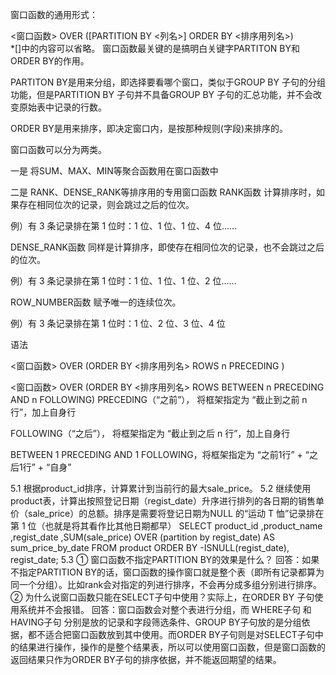 窗口函数的通用形式：

<窗口函数> OVER ([PARTITION BY <列名>]
                     ORDER BY <排序用列名>)  
*[]中的内容可以省略。
窗口函数最关键的是搞明白关键字PARTITON BY和ORDER BY的作用。

PARTITON BY是用来分组，即选择要看哪个窗口，类似于GROUP BY 子句的分组功能，但是PARTITION BY 子句并不具备GROUP BY 子句的汇总功能，并不会改变原始表中记录的行数。

ORDER BY是用来排序，即决定窗口内，是按那种规则(字段)来排序的。

窗口函数可以分为两类。

一是 将SUM、MAX、MIN等聚合函数用在窗口函数中

二是 RANK、DENSE_RANK等排序用的专用窗口函数
RANK函数
计算排序时，如果存在相同位次的记录，则会跳过之后的位次。

例）有 3 条记录排在第 1 位时：1 位、1 位、1 位、4 位……

DENSE_RANK函数
同样是计算排序，即使存在相同位次的记录，也不会跳过之后的位次。

例）有 3 条记录排在第 1 位时：1 位、1 位、1 位、2 位……

ROW_NUMBER函数
赋予唯一的连续位次。

例）有 3 条记录排在第 1 位时：1 位、2 位、3 位、4 位

语法

<窗口函数> OVER (ORDER BY <排序用列名>
                 ROWS n PRECEDING )  
                 
<窗口函数> OVER (ORDER BY <排序用列名>
                 ROWS BETWEEN n PRECEDING AND n FOLLOWING)
PRECEDING（“之前”）， 将框架指定为 “截止到之前 n 行”，加上自身行

FOLLOWING（“之后”）， 将框架指定为 “截止到之后 n 行”，加上自身行

BETWEEN 1 PRECEDING AND 1 FOLLOWING，将框架指定为 “之前1行” + “之后1行” + “自身”

5.1
根据product_id排序，计算累计到当前行的最大sale_price。
5.2
继续使用product表，计算出按照登记日期（regist_date）升序进行排列的各日期的销售单价（sale_price）的总额。排序是需要将登记日期为NULL 的“运动 T 恤”记录排在第 1 位（也就是将其看作比其他日期都早）
SELECT product_id
       ,product_name
       ,regist_date
       ,SUM(sale_price) OVER (partition by regist_date) AS sum_price_by_date
  FROM product
ORDER BY -ISNULL(regist_date), regist_date;
5.3
① 窗口函数不指定PARTITION BY的效果是什么？
回答：如果不指定PARTITION BY的话，窗口函数的操作窗口就是整个表（即所有记录都算为同一个分组）。比如rank会对指定的列进行排序，不会再分成多组分别进行排序。
② 为什么说窗口函数只能在SELECT子句中使用？实际上，在ORDER BY 子句使用系统并不会报错。
回答：窗口函数会对整个表进行分组，而 WHERE子句 和 HAVING子句 分别是放的记录和字段筛选条件、GROUP BY子句放的是分组依据，都不适合把窗口函数放到其中使用。而ORDER BY子句则是对SELECT子句中的结果进行操作，操作的是整个结果表，所以可以使用窗口函数，但是窗口函数的返回结果只作为ORDER BY子句的排序依据，并不能返回期望的结果。

